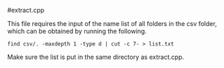 #extract.cpp

This file requires the input of the name list of all folders in the csv folder, which can be obtained by running the following.

```
find csv/. -maxdepth 1 -type d | cut -c 7- > list.txt
```

Make sure the list is put in the same directory as extract.cpp.